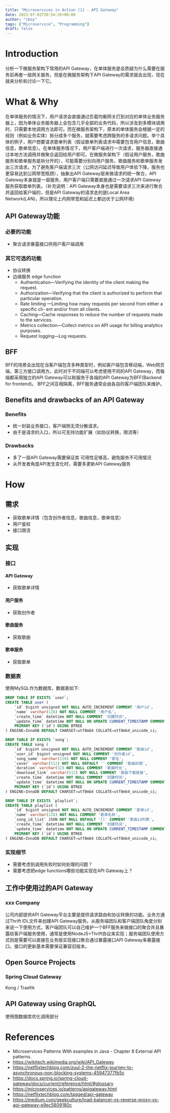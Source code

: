 ```yaml
---
title: "Microservices in Action [1] - API Gateway"
date: 2023-07-02T20:54:35+08:00
author: "cboy"
tags: ["Microservice", "Programming"]
draft: false
---
```

# Introduction
分析一下微服务架构下常用的API Gateway，在单体服务是会质疑为什么需要在服务前再套一层网关服务，但是在微服务架构下API Gateway的需求就会出现，现在就来分析和讨论一下它。
# What & Why
在单体服务的情况下，用户请求会直接通过负载均衡网关打到对应的单体业务服务器上，因为单体业务服务器上会包含几乎全部的业务代码，所以涉及到多模块调用时，只需要本地调用方法即可。而在微服务架构下，原本的单体服务会根据一定的规则（例如业务实体）拆分成多个服务，就需要考虑跨服务的多请求问题。举个具体的例子，用户想要请求歌单列表（假设歌单列表请求中需要包含用户信息，歌曲信息，歌单信息）。在单体服务情况下，用户客户端进行一次请求，服务器直接通过本地方法调用并做聚合返回给用户即可。在微服务架构下（假设用户服务，歌曲服务和歌单服务是拆分开的），可能需要分别向用户服务，歌曲服务和歌单服务发出三次请求。为了避免客户端请求三次（公网访问延迟导致用户体验下降，服务也更容易达到公网带宽瓶颈），抽象出API Gateway层来做请求的统一聚合，API Gateway本身就是一层服务，用户客户端只需要直接通过一次请求API Gateway服务获取歌单列表。（补充说明：API Gateway本身也是需要请求三次来进行聚合并返回给客户端的，但是API Gateway的请求走的是Local Area Network(LAN)，所以理论上内网带宽和延迟上都远优于公网环境）
## API Gateway功能
### 必要的功能
- 聚合请求暴露接口供用户客户端调用 
### 其它可选的功能
- 协议转换
- 边缘服务 edge function
  - Authentication—Verifying the identity of the client making the request.
  - Authorization—Verifying that the client is authorized to perform that particular
  operation.
  - Rate limiting —Limiting how many requests per second from either a specific cli-
  ent and/or from all clients.
  - Caching—Cache responses to reduce the number of requests made to the services.
  - Metrics collection—Collect metrics on API usage for billing analytics purposes.
  - Request logging—Log requests.
## BFF
BFF的场景会出现在当客户端包含多种类型时，例如客户端包含移动端，Web网页端，第三方接口调用方。此时对于不同端可以考虑使用不同的API Gateway，而每端都采用独立的API Gateway可以称服务于各端的API Gateway为BFF(Backend for frontend)。
BFF之间互相隔离，BFF服务通常会由各自的客户端团队来维护。
## Benefits and drawbacks of an API Gateway
### Benefits
   - 统一封装业务接口，客户端侧无须分散请求。
   - 由于是请求的入口，所以可支持功能扩展（如协议转换，限流等）
### Drawbacks
   - 多了一层API Gateway需要保证其 可用性足够高，避免服务不可用情况
   - 从开发者角度API发生变化时，需要多更新API Gateway服务
# How 
## 需求
- 获取歌单详情（包含创作者信息，歌曲信息，歌单信息）
- 用户鉴权
- 接口限流
## 实现
### 接口
#### API Gateway
- 获取歌单详情
#### 用户服务
- 获取创作者
#### 歌曲服务
- 获取歌曲
#### 歌单服务
- 获取歌单
### 数据表
使用MySQL作为数据库，数据表如下:
```sql
DROP TABLE IF EXISTS `user`;
CREATE TABLE user (
    `id` bigint unsigned NOT NULL AUTO_INCREMENT COMMENT '用户id',
    `name` varchar(128) NOT NULL COMMENT '用户名',
    `create_time` datetime NOT NULL COMMENT '创建时间',
    `update_time` datetime NOT NULL ON UPDATE CURRENT_TIMESTAMP COMMENT '更新时间',
    PRIMARY KEY (`id`) USING BTREE
) ENGINE=InnoDB DEFAULT CHARSET=utf8mb4 COLLATE=utf8mb4_unicode_ci;

DROP TABLE IF EXISTS `song`;
CREATE TABLE song (
    `id` bigint unsigned NOT NULL AUTO_INCREMENT COMMENT '歌曲id',
    `user_id` bigint unsigned NOT NULL COMMENT '创作者id',
    `song_name` varchar(128) NOT NULL COMMENT '歌名',
    `cover` varchar(512) NOT NULL DEFAULT '' COMMENT '歌曲封面',
    `duration` varchar(32) NOT NULL COMMENT '歌曲时长',
    `download_link` varchar(512) NOT NULL COMMENT '歌曲下载链接',
    `create_time` datetime NOT NULL COMMENT '创建时间',
    `update_time` datetime NOT NULL ON UPDATE CURRENT_TIMESTAMP COMMENT '更新时间',
    PRIMARY KEY (`id`) USING BTREE
) ENGINE=InnoDB DEFAULT CHARSET=utf8mb4 COLLATE=utf8mb4_unicode_ci;

DROP TABLE IF EXISTS `playlist`;
CREATE TABLE playlist (
    `id` bigint unsigned NOT NULL AUTO_INCREMENT COMMENT '歌单id',
    `name` varchar(128) NOT NULL COMMENT '歌单名称',
    `song_id_list` JSON NOT NULL DEFAULT '[]' COMMENT '歌曲id列表',
    `create_time` datetime NOT NULL COMMENT '创建时间',
    `update_time` datetime NOT NULL ON UPDATE CURRENT_TIMESTAMP COMMENT '更新时间',
    PRIMARY KEY (`id`) USING BTREE
) ENGINE=InnoDB DEFAULT CHARSET=utf8mb4 COLLATE=utf8mb4_unicode_ci;
```
### 实现细节
- 需要考虑到调用失败时如何处理的问题？
- 需要考虑把edge functions哪些功能实现在API Gateway上？

## 工作中使用过的API Gateway
### xxx Company
公司内部提供API Gateway平台主要是提供请求路由和协议转换的功能。业务方通过Thrift IDL文件来创建API Gateway服务。从服务端团队和客户端团队角度分别来说一下使用方式，客户端团队可以自己维护一个BFF服务来做接口的聚合并且暴露给客户端服务使用，通常是使用NodeJS+Thrift协议来实现；服务端团队使用方式则是需要可以直接在业务层实现接口聚合通过暴露接口API Gateway来暴露接口。接口的更新基本需要保证兼容旧版本。
## Open Source Projects
### Spring Cloud Gateway
Kong / Traefik

## API Gateway using GraphQL
使用图数据库优化调用部分

# References
- Microservices Patterns With examples in Java - Chapter 8 External API patterns.
- https://wikitech.wikimedia.org/wiki/API_Gateway
- https://netflixtechblog.com/zuul-2-the-netflix-journey-to-asynchronous-non-blocking-systems-45947377fb5c
- https://docs.spring.io/spring-cloud-gateway/docs/current/reference/html/#glossary
- https://microservices.io/patterns/apigateway.html
- https://netflixtechblog.com/tagged/api-gateway
- https://medium.com/geekculture/load-balancer-vs-reverse-proxy-vs-api-gateway-e9ec5809180c